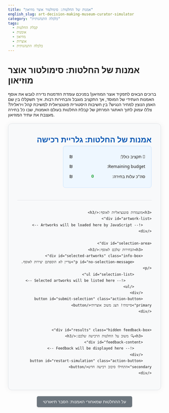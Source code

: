 ```yaml
---
title: "אמנות של החלטות: סימולטור אוצר מוזיאון"
english_slug: art-decision-making-museum-curator-simulator
category: "כלכלה התנהגותית"
tags:
  - קבלת החלטות
  - אומנות
  - מוזיאון
  - אוצרות
  - כלכלה התנהגותית
---
```

# אמנות של החלטות: סימולטור אוצר מוזיאון

ברוכים הבאים לתפקיד אוצר המוזיאון! בפניכם עומדת הזדמנות נדירה לגבש את אוסף האמנות העתידי של המוסד, אך התקציב מוגבל והבחירות רבות. איך תשקללו בין שם האמן הנוצץ למחיר הנגיש? בין חשיבות היסטורית פוטנציאלית למשיכת קהל ויראלית? צללו עמוק לתוך האתגר המרתק של קבלת החלטות בעולם האמנות, שבו כל בחירה מעצבת את עתיד המוזיאון.

<div id="app">
    <div class="app-header">
        <h2>אמנות של החלטות: גלריית רכישה</h2>
        <div id="budget-info" class="info-box">
            <p>💸 תקציב כולל: <span id="total-budget" class="budget-value"></span> ₪</p>
            <p>Remaining budget: <span id="remaining-budget" class="budget-value"></span> ₪</p>
            <p>סה"כ עלות בחירה: <span id="selected-cost" class="budget-value">0</span> ₪</p>
        </div>
    </div>

    <h3>מועמדות פוטנציאליות לאוסף:</h3>
    <div id="artwork-list">
        <!-- Artworks will be loaded here by JavaScript -->
    </div>

    <div id="selection-area">
        <h3>הבחירות שלכם לאוסף:</h3>
        <div id="selected-artworks" class="info-box">
            <p id="no-selection-message">עדיין לא הוספתם יצירות לאוסף.</p>
            <ul id="selection-list">
                <!-- Selected artworks will be listed here -->
            </ul>
        </div>
        <button id="submit-selection" class="action-button primary">סיימתי! הצג משוב אוצרותי</button>
    </div>


    <div id="results" class="hidden feedback-box">
        <h3>🔍 משוב על החלטות הרכישה שלכם:</h3>
        <div id="feedback-content">
            <!-- Feedback will be displayed here -->
        </div>
        <button id="restart-simulation" class="action-button secondary">התחילו סיבוב רכישה חדש</button>
    </div>
</div>

<style>
    :root {
        --primary-color: #0056b3; /* Darker blue */
        --secondary-color: #6c757d; /* Grey */
        --accent-color: #28a745; /* Green */
        --warning-color: #dc3545; /* Red */
        --background-light: #f8f9fa; /* Light grey */
        --border-color: #dee2e6; /* Light grey border */
        --selected-bg: #e9f5ff; /* Very light blue */
        --card-shadow: 0 2px 5px rgba(0, 0, 0, 0.08);
        --card-hover-shadow: 0 5px 15px rgba(0, 0, 0, 0.15);
        --transition-speed: 0.3s;
    }

    #app {
        font-family: 'Segoe UI', Tahoma, Geneva, Verdana, sans-serif;
        direction: rtl;
        text-align: right;
        max-width: 900px;
        margin: 20px auto;
        padding: 30px;
        border: 1px solid var(--border-color);
        border-radius: 12px;
        background-color: var(--background-light);
        box-shadow: 0 0 20px rgba(0, 0, 0, 0.05);
        line-height: 1.7;
    }

    .app-header {
        margin-bottom: 30px;
        padding-bottom: 20px;
        border-bottom: 1px solid var(--border-color);
        display: flex;
        justify-content: space-between;
        align-items: center;
        flex-wrap: wrap;
    }
     .app-header h2 {
         margin: 0;
         color: var(--primary-color);
         font-size: 1.8em;
     }


    h3 {
        color: #333;
        margin-top: 25px;
        margin-bottom: 15px;
        border-bottom: 2px solid var(--primary-color);
        display: inline-block;
        padding-bottom: 5px;
    }

    .info-box {
        background-color: #eef7ff; /* Lighter blue background */
        padding: 15px 20px;
        margin-bottom: 20px;
        border-radius: 8px;
        border: 1px solid #cce5ff; /* Light blue border */
        box-shadow: inset 0 1px 3px rgba(0, 0, 0, 0.05);
         min-width: 250px; /* Ensure budget box doesn't get too small */
    }
     .info-box p {
         margin: 8px 0;
         font-size: 1em;
         display: flex;
         justify-content: space-between;
         align-items: center;
     }
     .info-box p strong {
         font-weight: normal; /* Make labels less bold */
         color: #555;
     }

     .budget-value {
         font-weight: bold;
         color: var(--accent-color);
         font-family: 'Consolas', 'Courier New', monospace; /* Monospaced for numbers */
         font-size: 1.1em;
     }

     #remaining-budget {
         color: var(--accent-color);
     }
     #remaining-budget.warning {
         color: #ffc107; /* Yellow */
     }
      #remaining-budget.danger {
          color: var(--warning-color);
          animation: pulse-danger 1s infinite;
      }

      #selected-cost.danger {
          color: var(--warning-color);
          animation: pulse-danger 1s infinite;
      }

      @keyframes pulse-danger {
          0% { transform: scale(1); opacity: 1; }
          50% { transform: scale(1.02); opacity: 0.9; }
          100% { transform: scale(1); opacity: 1; }
      }


    #artwork-list {
        display: grid;
        grid-template-columns: repeat(auto-fit, minmax(280px, 1fr));
        gap: 25px;
        margin-bottom: 30px;
    }

    .artwork-item {
        border: 1px solid var(--border-color);
        border-radius: 8px;
        padding: 20px;
        background-color: #fff;
        cursor: pointer;
        transition: transform var(--transition-speed) ease-in-out, box-shadow var(--transition-speed) ease-in-out, border-color var(--transition-speed) ease-in-out;
        display: flex;
        flex-direction: column;
        justify-content: space-between;
        min-height: 240px; /* Ensure cards have similar height */
        position: relative; /* For potential future overlays/icons */
        box-shadow: var(--card-shadow);
    }

    .artwork-item:hover {
        transform: translateY(-7px);
        box-shadow: var(--card-hover-shadow);
    }

    .artwork-item.selected {
        border-color: var(--primary-color);
        box-shadow: 0 0 15px rgba(0, 86, 179, 0.4); /* More prominent shadow */
        background-color: var(--selected-bg);
        transform: translateY(-3px); /* Keep slightly raised */
    }

    .artwork-item h4 {
        margin-top: 0;
        margin-bottom: 8px;
        color: var(--primary-color);
        font-size: 1.2em;
        border-bottom: 1px dashed var(--border-color);
        padding-bottom: 5px;
    }

    .artwork-item p {
        margin: 5px 0;
        font-size: 0.95em;
        color: #555;
    }
     .artwork-item p strong {
         color: #333;
     }

    .artwork-item .price {
        font-weight: bold;
        color: var(--accent-color);
        font-size: 1.1em;
        margin-top: auto; /* Push price to bottom */
        text-align: left; /* Price on the left */
        padding-top: 10px;
        border-top: 1px solid #eee;
    }
     .artwork-item .price::before {
         content: "מחיר: ";
         font-weight: normal;
         color: #555;
         font-size: 0.9em;
     }
     .artwork-item .price span {
         font-family: 'Consolas', 'Courier New', monospace;
     }


    #selection-area {
        margin-top: 30px;
        padding-top: 20px;
        border-top: 1px solid var(--border-color);
    }

    #selected-artworks {
        margin-top: 15px;
        min-height: 80px; /* Give it some default height */
    }

    #no-selection-message {
        text-align: center;
        color: #777;
        font-style: italic;
    }

    #selection-list {
        list-style: none;
        padding: 0;
        margin: 0;
    }

    #selection-list li {
        background-color: #ffffff;
        border: 1px solid #cce5ff; /* Match info box border */
        margin-bottom: 8px;
        padding: 10px 15px;
        border-radius: 5px;
        display: flex;
        justify-content: space-between;
        align-items: center;
        font-size: 1em;
        color: #333;
        opacity: 1;
        transition: opacity var(--transition-speed) ease-in-out, transform var(--transition-speed) ease-in-out;
    }

    #selection-list li.adding {
        opacity: 0;
        transform: translateX(-20px);
    }
    #selection-list li.removing {
         opacity: 0;
         transform: translateX(20px);
    }


    #selection-list li span {
        font-weight: bold;
        color: var(--primary-color);
         font-family: 'Consolas', 'Courier New', monospace;
    }

    .action-button {
        display: block;
        width: auto;
        margin: 30px auto 10px auto;
        padding: 12px 25px;
        font-size: 1.1em;
        color: #fff;
        border: none;
        border-radius: 6px;
        cursor: pointer;
        transition: background-color var(--transition-speed) ease, transform 0.1s ease;
        box-shadow: 0 4px 8px rgba(0, 0, 0, 0.1);
    }

    .action-button.primary {
        background-color: var(--primary-color);
    }
    .action-button.primary:hover {
        background-color: #004085; /* Darker primary */
        box-shadow: 0 6px 12px rgba(0, 0, 0, 0.15);
    }

    .action-button.secondary {
        background-color: var(--secondary-color);
        margin-top: 15px;
    }
     .action-button.secondary:hover {
         background-color: #545b62; /* Darker secondary */
          box-shadow: 0 6px 12px rgba(0, 0, 0, 0.15);
     }

     .action-button:active {
         transform: scale(0.98); /* Subtle press effect */
     }


    .feedback-box {
        margin-top: 30px;
        padding: 25px;
        border-radius: 8px;
        color: #155724; /* Dark green */
        background-color: #d4edda; /* Light green */
        border: 1px solid #c3e6cb; /* Green border */
        box-shadow: 0 5px 10px rgba(0, 0, 0, 0.08);
         transition: opacity var(--transition-speed) ease, transform var(--transition-speed) ease;
         opacity: 1;
         transform: translateY(0);
    }

    .feedback-box.hidden {
        opacity: 0;
        transform: translateY(20px);
        pointer-events: none; /* Prevent interaction when hidden */
        position: absolute; /* Or use display: none; if you prefer */
        left: -9999px; /* Hide effectively */
    }


    #results h3 {
        color: #155724; /* Dark green */
         border-bottom-color: #c3e6cb; /* Lighter green border */
         padding-bottom: 8px;
    }

    #feedback-content p {
        margin-bottom: 12px;
        line-height: 1.6;
         color: #333;
    }

     #feedback-content p strong {
         color: #000;
     }

    #feedback-content .warning {
        color: var(--warning-color);
        font-weight: bold;
    }
     #feedback-content .success {
         color: var(--accent-color);
         font-weight: bold;
     }


    #show-explanation {
         display: block;
         width: auto;
         margin: 20px auto;
         padding: 10px 20px;
         font-size: 1em;
         color: #fff;
         background-color: var(--secondary-color);
         border: none;
         border-radius: 5px;
         cursor: pointer;
         transition: background-color 0.3s ease, transform 0.1s ease;
          box-shadow: 0 2px 5px rgba(0, 0, 0, 0.1);
    }
     #show-explanation:hover {
         background-color: #5a6268;
     }
     #show-explanation:active {
         transform: scale(0.98);
     }

    #explanation {
        margin-top: 30px;
        padding: 25px;
        border-top: 1px solid #ccc;
        background-color: #f1f1f1;
        border-radius: 8px;
         transition: opacity var(--transition-speed) ease, transform var(--transition-speed) ease;
         opacity: 1;
         transform: translateY(0);
    }
     #explanation.hidden {
         opacity: 0;
         transform: translateY(20px);
          pointer-events: none;
          position: absolute;
          left: -9999px;
     }


    #explanation h2, #explanation h3 {
        color: #333;
        margin-top: 15px;
        margin-bottom: 10px;
         border-bottom-color: #ccc;
    }

     #explanation p, #explanation ul {
         line-height: 1.8;
         margin-bottom: 15px;
         color: #555;
     }
     #explanation ul {
         padding-right: 25px;
     }
     #explanation li {
         margin-bottom: 8px;
     }

</style>

<button id="show-explanation">על ההחלטות שמאחורי האמנות: הסבר תיאורטי</button>

<div id="explanation" class="hidden">
    <h2>על ההחלטות שמאחורי האמנות: הסבר תיאורטי</h2>

    <p>
        רכישת יצירות אמנות לאוסף מוזיאוני היא משימה הדורשת הרבה יותר מסתם "אהבה" ליצירה. זוהי החלטה מורכבת המשלבת שיקולים אסתטיים, היסטוריים, תרבותיים, כלכליים ואפילו חברתיים. תהליך זה, כמו תהליכי קבלת החלטות רבים בחיים ובעסקים, מתרחש לרוב תחת <strong>אי-ודאות</strong> ומאופיין בצורך לבצע <strong>פשרות</strong> (Trade-offs) בין מטרות מתנגשות.
    </p>

    <h3>אי-ודאות וקבלת החלטות</h3>
    <p>
        אי-ודאות קיימת כאשר איננו יודעים בוודאות את התוצאות העתידיות של בחירותינו. בשוק האמנות, אי-ודאות זו מתבטאת בהערכות שווי עתידיות שונות, מצב שימור היכול להשתנות, ואף שינויים עתידיים בטעם הקהל או במעמד של אמן מסוים בהיסטוריה. אוצר חייב להעריך סיכונים וסיכויים אלו, לרוב בהתבסס על מידע חלקי ומומחיות.
    </p>

    <h3>מודלים של קבלת החלטות: מרציונליות להטיות</h3>
    <ul>
        <li><strong>המודל ה"רציונלי" הקלאסי:</strong> מניח שיש לנו גישה לכל המידע, אנו מעבדים אותו בצורה מושלמת, ושואפים למקסם "תועלת" אחת (למשל, ערך כספי עתידי או היסטורי). מודל זה שימושי כנקודת ייחוס, אך הוא פשטני מדי עבור מציאות מורכבת כמו רכישת אמנות.</li>
        <li><strong>כלכלה התנהגותית:</strong> תחום זה, עליו מבוסס הסימולטור שלנו במידה רבה, מזהה שאנשים אינם פועלים תמיד בצורה רציונלית לחלוטין. תהליכי החשיבה שלנו מושפעים מקיצורי דרך מנטליים (היוריסטיקות) ו<strong>הטיות קוגניטיביות</strong> שגורמות לנו לסטות מהמודל הרציונלי.</li>
    </ul>

    <h3>הטיות קוגניטיביות נפוצות בעולם האמנות (ומחוצה לו):</h3>
    <p>
        שימו לב כיצד ההטיות הבאות עשויות להשפיע על הבחירות שלכם בסימולטור:
    </p>
    <ul>
        <li><strong>הטיית העוגן (Anchoring Bias):</strong> האם המחיר המבוקש הראשוני (ה"עוגן") השפיע עליכם יותר מדי בהערכת שווי היצירה, גם אם מידע אחר הצביע על הערכה שונה?</li>
        <li><strong>הטיית האישור (Confirmation Bias):</strong> האם חיפשתם באופן לא מודע מידע שתומך ברצונכם לרכוש יצירה מסוימת (כי אהבתם אותה, או כי אתם מכירים את האמן), והתעלמתם מנתונים פחות מחמיאים (מצב שימור, רלוונטיות נמוכה לאוסף)?</li>
        <li><strong>אפקט ההילה (Halo Effect):</strong> האם המוניטין של אמן "כוכב" (כמו אברהם כהן או דניאל שפירא בדוגמאות שלנו) גרם לכם להעריך את יצירותיו כטובות יותר בכל הקריטריונים, או להעדיף אותן על פני יצירות של אמנים פחות מוכרים אך בעלות פוטנציאל אחר?</li>
         <li><strong>שנאת הפסד (Loss Aversion):</strong> האם הנטייה להימנע מהפסד נתפש (למשל, לפספס הזדמנות על יצירה "בטוחה") השפיעה על ההחלטה שלכם יותר מאשר הרצון לזכות ברווח פוטנציאלי (למשל, להמר על יצירה פחות ידועה עם פוטנציאל עתידי גבוה)?</li>
    </ul>

    <h3>קריטריונים ופשרות: הדילמה האוצרותית</h3>
    <p>
        בפועל, אוצרים חייבים לשקלל מגוון קריטריונים:
    </p>
    <ul>
        <li><strong>ערך היסטורי ותרבותי:</strong> האם היצירה משלימה חוסר חשוב באוסף? האם היא מייצגת תקופה, זרם או אמן מרכזי?</li>
        <li><strong>פוטנציאל משיכת קהל:</strong> האם היצירה "מדברת" לקהל הרחב? האם היא ויראלית? אינטראקטיבית? מרשימה ויזואלית?</li>
        <li><strong>פוטנציאל השבחה עתידית:</strong> האם צפוי ששווי היצירה יעלה עם הזמן? האם זו "קנייה טובה" גם בהיבט הכלכלי ארוך הטווח? (קשור גם לאי-ודאות).</li>
        <li><strong>רלוונטיות לאוסף הקיים:</strong> כיצד היצירה החדשה משתלבת בנרטיב האוסף הקיים? האם היא מרחיבה אותו בצורה משמעותית?</li>
        <li><strong>עלות ותחזוקה:</strong> מעבר למחיר הרכישה, יש לשקול עלויות שימור, אחסון, ביטוח ואף עלויות תפעול (ביצירות דיגיטליות/אינטראקטיביות).</li>
    </ul>
    <p>
        המגבלה התקציבית מכריחה לבצע פשרות: רכישת יצירה יקרה אחת בעלת חשיבות רבה עשויה לבוא על חשבון רכישת מספר יצירות זולות יותר המגוונות את האוסף. בחירה ביצירה בעלת פוטנציאל קהל גבוה אך חשיבות היסטורית פחותה היא פשרה אחרת. המשוב בסימולטור נועד לעזור לכם לזהות אילו פשרות ביצעתם וכיצד הן משתלבות עם יעדים אוצרותיים שונים.
    </p>

    <h3>שקיפות ואחריות: קבלת החלטות במוסדות ציבוריים</h3>
    <p>
        במוזיאונים ציבוריים, קבלת החלטות רכישה היא תהליך בעל אחריות ציבורית. חשוב שהקריטריונים יהיו ברורים ושקופים ככל האפשר, שתהליך הבחירה יכלול מגוון מומחים (ועדות רכישה), ושייעשה תיעוד מפורט של השיקולים. שקיפות זו מסייעת להבטיח שהאוסף נבנה בצורה מושכלת ואחראית, למען הציבור ולמען הדורות הבאים. הסימולטור מאפשר לכם להתנסות באופן אישי במורכבות זו.
    </p>
</div>

<script>
    document.addEventListener('DOMContentLoaded', () => {
        const totalBudget = 1000000; // 1,000,000 ₪
        let remainingBudget = totalBudget;
        let selectedArtworks = [];

        // DOM Elements
        const budgetInfoDiv = document.getElementById('budget-info');
        const totalBudgetSpan = document.getElementById('total-budget');
        const remainingBudgetSpan = document.getElementById('remaining-budget');
        const selectedCostSpan = document.getElementById('selected-cost');
        const artworkListDiv = document.getElementById('artwork-list');
        const selectedArtworksDiv = document.getElementById('selected-artworks');
        const noSelectionMessage = document.getElementById('no-selection-message');
        const selectionListUl = document.getElementById('selection-list');
        const submitButton = document.getElementById('submit-selection');
        const resultsDiv = document.getElementById('results');
        const feedbackContentDiv = document.getElementById('feedback-content');
        const restartButton = document.getElementById('restart-simulation');
        const showExplanationButton = document.getElementById('show-explanation');
        const explanationDiv = document.getElementById('explanation');

        // Initial Budget Display
        totalBudgetSpan.textContent = totalBudget.toLocaleString();
        remainingBudgetSpan.textContent = remainingBudget.toLocaleString();

        // Artwork Data (7 pieces) - Enhanced Descriptions
        const artworks = [
            {
                id: 1,
                title: "קומפוזיציה אבסטרקטית בכחול ואדום",
                artist: "לאה לוי",
                price: 150000,
                era: "מודרני (שנות ה-60)",
                subject: "אבסטרקט גיאומטרי",
                condition: "מצב טוב מאוד",
                history: "יצירה מרכזית מתערוכת היחיד המפורסמת של האמנית ב-1968. נרכש ישירות מאספן פרטי ידוע.",
                futureValueEst: { min: 180000, max: 250000, probability: "בינונית-גבוהה" },
                relevanceToCollection: "חיזוק משמעותי לאוסף הישראלי המודרני המוקדם, מילוי חוסר נקודתי בעבודותיה המוקדמות של לוי.",
                audienceAppeal: "בינוני (אמנות מופשטת דורשת עין מיומנת, אך הקומפוזיציה נעימה)",
                historicalSignificance: "גבוה (יצירה איקונית מאמנית מוכרת ומשפיעה בתקופתה)",
                internalScores: { historical: 5, audience: 3, futureValue: 4, relevance: 5 } // Scores 1-5
            },
            {
                id: 2,
                title: "דיוקן אישה בשדה פרגים",
                artist: "אברהם כהן",
                price: 280000,
                era: "אמנות ישראלית ראשית (שנות ה-20)",
                subject: "דיוקן/נוף ארץ ישראלי",
                condition: "זקוקה לשימור קל של המסגרת, הבד במצב טוב.",
                history: "אחת היצירות הידועות והאהובות ביותר של כהן מתקופת שהותו הראשונה בארץ. הייתה באוסף משפחתי דורות רבים.",
                futureValueEst: { min: 320000, max: 450000, probability: "גבוהה מאוד" },
                relevanceToCollection: "אבן יסוד חסרה באוסף האמנות הארץ-ישראלית המוקדמת, מייצגת תקופה וסגנון קריטיים.",
                audienceAppeal: "גבוה מאוד (סגנון קלאסי, נגיש רגשית, נושא מקומי פופולרי)",
                historicalSignificance: "גבוה מאוד (אמן מרכזי בתולדות האמנות הישראלית, יצירה מפורסמת)",
                internalScores: { historical: 5, audience: 5, futureValue: 5, relevance: 5 }
            },
            {
                id: 3,
                title: "נוף עירוני: לילה בעיר העתיקה",
                artist: "שרה בלום",
                price: 90000,
                era: "פוסט-מודרני (שנות ה-90)",
                subject: "אורבני/אקספרסיבי",
                condition: "מצב מצוין, צבעים עזים.",
                history: "נרכש ישירות מסטודיו האמנית. הוצג בתערוכה קבוצתית בגלריה מקומית.",
                futureValueEst: { min: 80000, max: 120000, probability: "בינונית" },
                relevanceToCollection: "הוספת ייצוג לזרם פחות מיוצג באוסף - הציור האקספרסיבי של שנות ה-90.",
                audienceAppeal: "בינוני-גבוה (נושא מוכר, סגנון דינמי)",
                historicalSignificance: "בינוני (אמנית מוכרת בקהילה המקומית, פחות בעלת שם לאומי רחב)",
                 internalScores: { historical: 3, audience: 4, futureValue: 2, relevance: 3 }
            },
            {
                id: 4,
                title: "צמיחה אורגנית #2: פסל חוץ",
                artist: "דניאל שפירא",
                price: 450000,
                era: "פיסול עכשווי (שנות ה-2000)",
                subject: "פיסול מופשט/סביבתי",
                condition: "מצב מצוין, עשוי מחומרים עמידים לחוץ.",
                history: "הוצג בהצלחה בפארק פסלים יוקרתי. דורש שטח תצוגה חיצוני מתאים ותשתית יציבה.",
                futureValueEst: { min: 480000, max: 600000, probability: "גבוהה" },
                relevanceToCollection: "הרחבה משמעותית של מדיום הפיסול באוסף, הוספת יצירת חוץ מרשימה.",
                audienceAppeal: "גבוה מאוד (מרשים בקנה מידה גדול, מושך תשומת לב)",
                historicalSignificance: "גבוה (אמן בעל מוניטין בינלאומי בתחום הפיסול הסביבתי)",
                 internalScores: { historical: 4, audience: 5, futureValue: 4, relevance: 3 }
            },
            {
                id: 5,
                title: "רגעים קטנים: סדרת צילומים מחיי יום יום",
                artist: "רות קליין",
                price: 60000, // For the series of 10 prints
                era: "צילום דוקומנטרי חברתי (שנות ה-70)",
                subject: "חברה/תיעוד",
                condition: "ההדפסים במצב טוב, אך המסגרות ישנות וזקוקות להחלפה מקצועית.",
                history: "סדרה קלאסית בז'אנר הצילום הדוקומנטרי בישראל. תיעוד רגיש של חיי היומיום בעיירת פיתוח.",
                futureValueEst: { min: 70000, max: 100000, probability: "גבוהה" },
                relevanceToCollection: "הוספת מדיום צילום חשוב, תיעוד היסטורי-חברתי בעל ערך.",
                audienceAppeal: "גבוה (נגיש, מעורר הזדהות, סיפורי)",
                historicalSignificance: "גבוה מאוד (קלאסיקה בז'אנר, תיעוד חברתי חשוב)",
                 internalScores: { historical: 5, audience: 5, futureValue: 4, relevance: 5 }
            },
             {
                id: 6,
                title: "מציאות רבודה: התערבות דיגיטלית #3",
                artist: "עידן גולן",
                price: 70000,
                era: "אמנות דיגיטלית/וידאו/אינטראקטיב (שנות ה-2010)",
                subject: "אינטראקטיבי/טכנולוגי",
                condition: "דורשת תחזוקה טכנולוגית שוטפת ועדכוני תוכנה. רישיונות שימוש סופיים.",
                history: "עבודה מוכרת שהוצגה בהצלחה בביאנלה הבינלאומית לאמנות דיגיטלית. מבוססת על תוכנה וטכנולוגיה שצפויות להשתנות.",
                futureValueEst: { min: 50000, max: 90000, probability: "לא וודאית (תלויה בהתפתחות טכנולוגית)" },
                relevanceToCollection: "כניסה הכרחית לעולם האמנות הדיגיטלית והמדיה החדשה - תחום חסר לחלוטין באוסף הקיים.",
                audienceAppeal: "גבוה מאוד (חוויתי, אינטראקטיבי, מדבר במיוחד לקהל צעיר וטכנולוגי)",
                historicalSignificance: "בינוני-גבוה (אמן עולה בתחום, יצירה נחשבת בתקופתה)",
                 internalScores: { historical: 3, audience: 5, futureValue: 3, relevance: 4 }
            },
            {
                id: 7,
                title: "נוף פנורמי מהכרמל עם דמויות",
                artist: "אלמוני (מיוחס ל...?)",
                price: 30000,
                era: "סוף המאה ה-19 / ראשית המאה ה-20",
                subject: "נוף היסטורי/ז'אנר",
                condition: "מצב פיזי בינוני, זקוק לשיקום וניקוי משמעותיים. נזקי לחות ובלאי.",
                history: "נמצא בשוק הפשפשים עם מסגרת מקורית. קיים פוטנציאל לזיהוי אמן משמעותי מתקופת היישוב הישן/תחילת העלייה הראשונה לאחר מחקר ושיקום.",
                futureValueEst: { min: 20000, max: 150000, probability: "נמוכה מאוד (תלויה באופן מוחלט בזיהוי האמן ושיקום)" },
                relevanceToCollection: "פוטנציאל להשלמת חוסר משמעותי באוסף ההיסטורי המוקדם מאוד, אך כרוך בסיכון ומחקר.",
                audienceAppeal: "בינוני (ציור נוף קלאסי, עשוי לעניין חובבי היסטוריה מקומית)",
                historicalSignificance: "נמוך (כל עוד האמן אלמוני); פוטנציאל גבוה אם יזוהה אמן משמעותי.",
                 internalScores: { historical: 2, audience: 3, futureValue: 1, relevance: 2 }
            }
        ];

        function renderArtworks() {
            artworkListDiv.innerHTML = '';
            artworks.forEach(artwork => {
                const isSelected = selectedArtworks.some(item => item.id === artwork.id);
                const artworkElement = document.createElement('div');
                artworkElement.classList.add('artwork-item');
                 if (isSelected) {
                    artworkElement.classList.add('selected');
                }
                artworkElement.setAttribute('data-id', artwork.id);
                artworkElement.innerHTML = `
                    <h4>${artwork.title} מאת ${artwork.artist}</h4>
                    <p><strong>תקופה:</strong> ${artwork.era}</p>
                    <p><strong>נושא:</strong> ${artwork.subject}</p>
                    <p><strong>מצב:</strong> ${artwork.condition}</p>
                    <p><strong>היסטוריה:</strong> ${artwork.history}</p>
                    <p><strong>פוטנציאל משיכת קהל:</strong> ${artwork.audienceAppeal}</p>
                    <p><strong>רלוונטיות לאוסף:</strong> ${artwork.relevanceToCollection}</p>
                    <p><strong>שווי עתידי מוערך:</strong> ${artwork.futureValueEst.min.toLocaleString()} - ${artwork.futureValueEst.max.toLocaleString()} ₪ (סבירות: ${artwork.futureValueEst.probability})</p>
                    <p class="price"><span>${artwork.price.toLocaleString()}</span> ₪</p>
                `;
                artworkElement.addEventListener('click', () => toggleArtworkSelection(artwork));
                artworkListDiv.appendChild(artworkElement);
            });
        }

        function updateBudgetDisplay() {
            const selectedCost = selectedArtworks.reduce((sum, artwork) => sum + artwork.price, 0);
            remainingBudget = totalBudget - selectedCost;

            selectedCostSpan.textContent = selectedCost.toLocaleString();
            remainingBudgetSpan.textContent = remainingBudget.toLocaleString();

            // Visual feedback for budget
            remainingBudgetSpan.classList.remove('warning', 'danger');
            selectedCostSpan.classList.remove('danger');

            if (remainingBudget < 0) {
                remainingBudgetSpan.classList.add('danger');
                 selectedCostSpan.classList.add('danger');
            } else if (remainingBudget < totalBudget * 0.1 && remainingBudget > 0) { // Less than 10% left
                 remainingBudgetSpan.classList.add('warning');
            }


            // Update selected items list
            selectionListUl.innerHTML = '';
            if (selectedArtworks.length === 0) {
                noSelectionMessage.style.display = 'block';
            } else {
                noSelectionMessage.style.display = 'none';
                selectedArtworks.forEach(artwork => {
                    const listItem = document.createElement('li');
                    // Use dataset for animation trigger
                    listItem.dataset.id = artwork.id;
                    listItem.innerHTML = `
                        ${artwork.title} <span>${artwork.price.toLocaleString()} ₪</span>
                    `;
                     // Trigger adding animation
                    requestAnimationFrame(() => {
                         requestAnimationFrame(() => {
                            // This double rAF trick helps ensure the transition runs
                            // if the item was just added to the DOM.
                            listItem.classList.remove('adding');
                        });
                    });

                    selectionListUl.appendChild(listItem);
                });
            }
        }

        function toggleArtworkSelection(artwork) {
            const isSelected = selectedArtworks.some(item => item.id === artwork.id);
            const artworkElement = document.querySelector(`.artwork-item[data-id='${artwork.id}']`);

            if (isSelected) {
                // Deselect
                selectedArtworks = selectedArtworks.filter(item => item.id !== artwork.id);
                artworkElement.classList.remove('selected');
                 // Find the corresponding list item and trigger removing animation
                const listItemToRemove = selectionListUl.querySelector(`li[data-id='${artwork.id}']`);
                if (listItemToRemove) {
                    listItemToRemove.classList.add('removing');
                    // Remove after animation
                    listItemToRemove.addEventListener('transitionend', () => {
                        listItemToRemove.remove();
                        updateBudgetDisplay(); // Update display *after* item is removed from list
                    }, { once: true }); // Ensure listener is removed after it fires
                } else {
                     updateBudgetDisplay(); // Fallback if list item not found
                }


            } else {
                // Select
                 selectedArtworks.push(artwork);
                 artworkElement.classList.add('selected');
                 // Add to selected list with adding animation
                 const listItem = document.createElement('li');
                 listItem.dataset.id = artwork.id;
                 listItem.innerHTML = `${artwork.title} <span>${artwork.price.toLocaleString()} ₪</span>`;
                 listItem.classList.add('adding'); // Start with adding class for animation
                 selectionListUl.appendChild(listItem);

                 updateBudgetDisplay(); // Update display immediately upon selection
            }
        }

        function submitSelection() {
            // Hide current content, show results
            document.getElementById('selection-area').classList.add('hidden'); // Hide list/selection area
            resultsDiv.classList.remove('hidden');

            feedbackContentDiv.innerHTML = '';

            const selectedCost = selectedArtworks.reduce((sum, artwork) => sum + artwork.price, 0);
            const budgetStatusClass = selectedCost > totalBudget ? 'warning' : 'success';

            feedbackContentDiv.innerHTML += `<h4>סיכום הרכישה:</h4>`;
            if (selectedArtworks.length === 0) {
                feedbackContentDiv.innerHTML += `<p> לא נבחרו יצירות לרכישה הפעם. אולי בחרוף הבא?</p>`;
            } else {
                 feedbackContentDiv.innerHTML += `<p>בחרתם <strong>${selectedArtworks.length}</strong> יצירות בעלות כוללת של <strong>${selectedCost.toLocaleString()} ₪</strong>.</p>`;
                 feedbackContentDiv.innerHTML += `<p class="${budgetStatusClass}"><strong>סטטוס תקציבי:</strong> ${selectedCost > totalBudget ? `<strong>חריגה מהתקציב!</strong> חרגתם ב- ${(selectedCost - totalBudget).toLocaleString()} ₪.` : `<strong>במסגרת התקציב.</strong> נותרה יתרה של ${remainingBudget.toLocaleString()} ₪.`}</p>`;


                feedbackContentDiv.innerHTML += `<h4>איזון אוצרותי: כיצד הבחירות שלכם משפיעות על האוסף?</h4>`;

                // Calculate scores based on selected items
                const totalHistoricalScore = selectedArtworks.reduce((sum, artwork) => sum + artwork.internalScores.historical, 0);
                const totalAudienceScore = selectedArtworks.reduce((sum, artwork) => sum + artwork.internalScores.audience, 0);
                const totalFutureValueScore = selectedArtworks.reduce((sum, artwork) => sum + artwork.internalScores.futureValue, 0);
                 const totalRelevanceScore = selectedArtworks.reduce((sum, artwork) => sum + artwork.internalScores.relevance, 0);

                 // Calculate potential maximum scores (if user bought everything)
                 const maxHistorical = artworks.reduce((sum, artwork) => sum + artwork.internalScores.historical, 0);
                 const maxAudience = artworks.reduce((sum, artwork) => sum + artwork.internalScores.audience, 0);
                 const maxFutureValue = artworks.reduce((sum, artwork) => sum + artwork.internalScores.futureValue, 0);
                 const maxRelevance = artworks.reduce((sum, artwork) => sum + artwork.internalScores.relevance, 0);

                 const formatScoreFeedback = (score, maxScore, goalName, highValueArtworks) => {
                     let feedback = `<p><strong>${goalName}:</strong> ציון ${score}/${maxScore}.`;
                     if (highValueArtworks.length > 0) {
                         const artworkTitles = highValueArtworks.map(a => `"${a.title}"`).join(', ');
                         feedback += ` היצירה${highValueArtworks.length > 1 ? 'ות' : ''} ${artworkTitles} תורמ${highValueArtworks.length > 1 ? 'ות' : 'ת'} במיוחד להיבט זה.`;
                     } else {
                         feedback += ` אף יצירה עם ציון גבוה במיוחד בקריטריון זה לא נבחרה הפעם.`;
                     }
                     feedback += '</p>';
                     return feedback;
                 };


                 feedbackContentDiv.innerHTML += formatScoreFeedback(totalHistoricalScore, maxHistorical, 'חיזוק היסטורי/תרבותי של האוסף', selectedArtworks.filter(a => a.internalScores.historical >= 4));
                 feedbackContentDiv.innerHTML += formatScoreFeedback(totalAudienceScore, maxAudience, 'פוטנציאל משיכת קהל והשפעה חברתית', selectedArtworks.filter(a => a.internalScores.audience >= 4));
                 feedbackContentDiv.innerHTML += formatScoreFeedback(totalFutureValueScore, maxFutureValue, 'פוטנציאל השבחה וערך עתידי', selectedArtworks.filter(a => a.internalScores.futureValue >= 4));
                 feedbackContentDiv.innerHTML += formatScoreFeedback(totalRelevanceScore, maxRelevance, 'התאמה ורלוונטיות לאוסף הקיים', selectedArtworks.filter(a => a.internalScores.relevance >= 4));


                 feedbackContentDiv.innerHTML += `<h4>מחשבות לסיום: פשרות והטיות אוצרותיות</h4>`;
                 feedbackContentDiv.innerHTML += `<p>האתגר האוצרותי הוא לאזן בין מטרות שונות תחת מגבלות תקציב. האם העדפתם "קניות בטוחות" של אמנים מוכרים (פוטנציאל היסטורי וקהל גבוה, אך יקרות), או נטלתם סיכונים על יצירות פחות ודאיות אך עם פוטנציאל מפתיע (כמו היצירה האלמונית או הדיגיטלית)? האם שיקולי המחיר או שם האמן השפיעו עליכם באופן בלתי מודע? כל בחירה משקפת סדרי עדיפויות שונים ומעצבת את אופי האוסף.</p>`;
            }

             // Scroll to results
             resultsDiv.scrollIntoView({ behavior: 'smooth' });
             submitButton.style.display = 'none'; // Use style to completely hide element and remove from flow
        }

        function restartSimulation() {
            selectedArtworks = [];
            remainingBudget = totalBudget;
            updateBudgetDisplay();
            renderArtworks(); // Re-render to remove 'selected' class and reset event listeners
            resultsDiv.classList.add('hidden');
            document.getElementById('selection-area').classList.remove('hidden'); // Show selection area
            feedbackContentDiv.innerHTML = '';
            submitButton.style.display = 'block'; // Show submit button
             // Scroll back to the top of the app
             document.getElementById('app').scrollIntoView({ behavior: 'smooth' });

        }

        // Toggle Explanation
        showExplanationButton.addEventListener('click', () => {
            const isHidden = explanationDiv.classList.contains('hidden');
            if (isHidden) {
                explanationDiv.classList.remove('hidden');
                showExplanationButton.textContent = 'הסתר הסבר תיאורטי';
                 // Scroll to explanation
                explanationDiv.scrollIntoView({ behavior: 'smooth' });

            } else {
                explanationDiv.classList.add('hidden');
                showExplanationButton.textContent = 'על ההחלטות שמאחורי האמנות: הסבר תיאורטי';
                 // Optional: scroll back up after hiding? Maybe not necessary.
            }
        });


        // Initial Render
        renderArtworks();
        updateBudgetDisplay();

        // Event Listeners
        submitButton.addEventListener('click', submitSelection);
        restartButton.addEventListener('click', restartSimulation);

    });
</script>
```